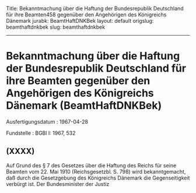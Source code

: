 Title: Bekanntmachung über die Haftung der Bundesrepublik Deutschland für ihre Beamten458
  gegenüber den Angehörigen des Königreichs Dänemark
jurabk: BeamtHaftDNKBek
layout: default
origslug: beamthaftdnkbek
slug: beamthaftdnkbek

---

# Bekanntmachung über die Haftung der Bundesrepublik Deutschland für ihre Beamten gegenüber den Angehörigen des Königreichs Dänemark (BeamtHaftDNKBek)

Ausfertigungsdatum
:   1967-04-28

Fundstelle
:   BGBl I: 1967, 532



## (XXXX)

Auf Grund des § 7 des Gesetzes über die Haftung des Reichs für seine
Beamten vom 22. Mai 1910 (Reichsgesetzbl. S. 798) wird bekanntgemacht,
daß durch die Gesetzgebung des Königreichs Dänemark die
Gegenseitigkeit verbürgt ist.
Der Bundesminister der Justiz


